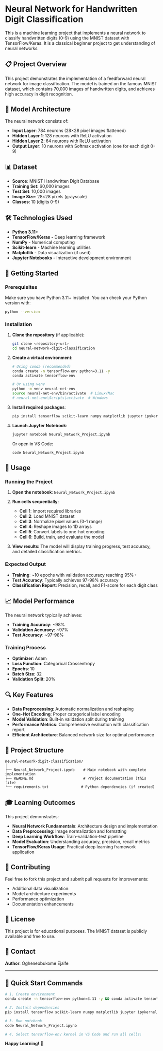 # Neural Network for Handwritten Digit Classification

This is a machine learning project that implements a neural network to classify handwritten digits (0-9) using the MNIST dataset with TensorFlow/Keras. It is a classical beginner project to get understanding of neural networks

## 📋 Project Overview

This project demonstrates the implementation of a feedforward neural network for image classification. The model is trained on the famous MNIST dataset, which contains 70,000 images of handwritten digits, and achieves high accuracy in digit recognition.

## 🧠 Model Architecture

The neural network consists of:

- **Input Layer**: 784 neurons (28×28 pixel images flattened)
- **Hidden Layer 1**: 128 neurons with ReLU activation
- **Hidden Layer 2**: 64 neurons with ReLU activation
- **Output Layer**: 10 neurons with Softmax activation (one for each digit 0-9)

## 📊 Dataset

- **Source**: MNIST Handwritten Digit Database
- **Training Set**: 60,000 images
- **Test Set**: 10,000 images
- **Image Size**: 28×28 pixels (grayscale)
- **Classes**: 10 (digits 0-9)

## 🛠️ Technologies Used

- **Python 3.11+**
- **TensorFlow/Keras** - Deep learning framework
- **NumPy** - Numerical computing
- **Scikit-learn** - Machine learning utilities
- **Matplotlib** - Data visualization (if used)
- **Jupyter Notebooks** - Interactive development environment

## 🚀 Getting Started

### Prerequisites

Make sure you have Python 3.11+ installed. You can check your Python version with:

```bash
python --version
```

### Installation

1. **Clone the repository** (if applicable):

   ```bash
   git clone <repository-url>
   cd neural-network-digit-classification
   ```

2. **Create a virtual environment**:

   ```bash
   # Using conda (recommended)
   conda create -n tensorflow-env python=3.11 -y
   conda activate tensorflow-env

   # Or using venv
   python -m venv neural-net-env
   source neural-net-env/bin/activate  # Linux/Mac
   # neural-net-env\Scripts\activate  # Windows
   ```

3. **Install required packages**:

   ```bash
   pip install tensorflow scikit-learn numpy matplotlib jupyter ipykernel
   ```

4. **Launch Jupyter Notebook**:

   ```bash
   jupyter notebook Neural_Network_Project.ipynb
   ```

   Or open in VS Code:

   ```bash
   code Neural_Network_Project.ipynb
   ```

## 📖 Usage

### Running the Project

1. **Open the notebook**: `Neural_Network_Project.ipynb`

2. **Run cells sequentially**:

   - **Cell 1**: Import required libraries
   - **Cell 2**: Load MNIST dataset
   - **Cell 3**: Normalize pixel values (0-1 range)
   - **Cell 4**: Reshape images to 1D arrays
   - **Cell 5**: Convert labels to one-hot encoding
   - **Cell 6**: Build, train, and evaluate the model

3. **View results**: The model will display training progress, test accuracy, and detailed classification metrics.

### Expected Output

- **Training**: ~10 epochs with validation accuracy reaching 95%+
- **Test Accuracy**: Typically achieves 97-98% accuracy
- **Classification Report**: Precision, recall, and F1-score for each digit class

## 📈 Model Performance

The neural network typically achieves:

- **Training Accuracy**: ~98%
- **Validation Accuracy**: ~97%
- **Test Accuracy**: ~97-98%

### Training Process

- **Optimizer**: Adam
- **Loss Function**: Categorical Crossentropy
- **Epochs**: 10
- **Batch Size**: 32
- **Validation Split**: 20%

## 🔍 Key Features

- **Data Preprocessing**: Automatic normalization and reshaping
- **One-Hot Encoding**: Proper categorical label encoding
- **Model Validation**: Built-in validation split during training
- **Performance Metrics**: Comprehensive evaluation with classification report
- **Efficient Architecture**: Balanced network size for optimal performance

## 📁 Project Structure

```
neural-network-digit-classification/
│
├── Neural_Network_Project.ipynb    # Main notebook with complete implementation
├── README.md                       # Project documentation (this file)
└── requirements.txt               # Python dependencies (if created)
```

## 🎓 Learning Outcomes

This project demonstrates:

- **Neural Network Fundamentals**: Architecture design and implementation
- **Data Preprocessing**: Image normalization and formatting
- **Deep Learning Workflow**: Train-validation-test pipeline
- **Model Evaluation**: Understanding accuracy, precision, recall metrics
- **TensorFlow/Keras Usage**: Practical deep learning framework application

## 🤝 Contributing

Feel free to fork this project and submit pull requests for improvements:

- Additional data visualization
- Model architecture experiments
- Performance optimization
- Documentation enhancements

## 📄 License

This project is for educational purposes. The MNIST dataset is publicly available and free to use.

## 📧 Contact

**Author**: Ogheneobukome Ejaife

---

## 🚀 Quick Start Commands

```bash
# 1. Create environment
conda create -n tensorflow-env python=3.11 -y && conda activate tensorflow-env

# 2. Install dependencies
pip install tensorflow scikit-learn numpy matplotlib jupyter ipykernel

# 3. Run notebook
code Neural_Network_Project.ipynb

# 4. Select tensorflow-env kernel in VS Code and run all cells!
```

**Happy Learning! 🎉**
